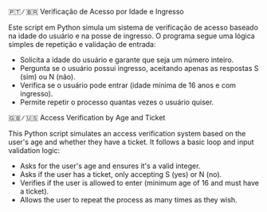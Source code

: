 🇵🇹 ∕ 🇧🇷 Verificação de Acesso por Idade e Ingresso

Este script em Python simula um sistema de verificação de acesso baseado na idade do usuário e na posse de ingresso. O programa segue uma lógica simples de repetição e validação de entrada:

- Solicita a idade do usuário e garante que seja um número inteiro.
- Pergunta se o usuário possui ingresso, aceitando apenas as respostas S (sim) ou N (não).
- Verifica se o usuário pode entrar (idade mínima de 16 anos e com ingresso).
- Permite repetir o processo quantas vezes o usuário quiser.

🇬🇧 ∕ 🇺🇸 Access Verification by Age and Ticket

This Python script simulates an access verification system based on the user's age and whether they have a ticket. It follows a basic loop and input validation logic:

- Asks for the user's age and ensures it's a valid integer.
- Asks if the user has a ticket, only accepting S (yes) or N (no).
- Verifies if the user is allowed to enter (minimum age of 16 and must have a ticket).
- Allows the user to repeat the process as many times as they wish.
